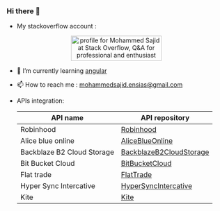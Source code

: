 ### Hi there 👋 
- My stackoverflow account : 
<p align="center">
<a href="https://stackoverflow.com/users/1745795/mohammed-sajid"><img src="https://stackoverflow.com/users/flair/1745795.png" width="208" height="58" alt="profile for Mohammed Sajid at Stack Overflow, Q&amp;A for professional and enthusiast programmers" title="profile for Mohammed Sajid at Stack Overflow, Q&amp;A for professional and enthusiast programmers"></a>
</p>

- 🌱 I’m currently learning [angular](https://angular.io/)
- 📫 How to reach me : mohammedsajid.ensias@gmail.com
- APIs integration:
  
  | API name                    | API repository                                                                            |
  | ----------------------------| ------------------------------------------------------------------------------------------|
  | Robinhood                   | [Robinhood](https://github.com/sajidmohammed88/robinhood-api)                             |
  | Alice blue online           | [AliceBlueOnline](https://github.com/sajidmohammed88/alice-blue-online-api)               |
  | Backblaze B2 Cloud Storage  | [BackblazeB2CloudStorage](https://github.com/sajidmohammed88/back-blaze-b2-cloud-storage) |
  | Bit Bucket Cloud            | [BitBucketCloud](https://github.com/sajidmohammed88/bit-bucket-cloud-api)                 |
  | Flat trade                  | [FlatTrade](https://github.com/sajidmohammed88/bit-bucket-cloud-api)                      |
  | Hyper Sync Intercative      | [HyperSyncIntercative](https://github.com/sajidmohammed88/hyper-sync-intercative-api)     |
  | Kite                        | [Kite](https://github.com/sajidmohammed88/kite-api)                                       |
  
<!--
**sajidmohammed88/sajidmohammed88** is a ✨ _special_ ✨ repository because its `README.md` (this file) appears on your GitHub profile.

Here are some ideas to get you started:

- 🔭 I’m currently working on ...
- 🌱 I’m currently learning ...
- 👯 I’m looking to collaborate on ...
- 🤔 I’m looking for help with ...
- 💬 Ask me about ...
- 📫 How to reach me: ...
- 😄 Pronouns: ...
- ⚡ Fun fact: ...
-->
